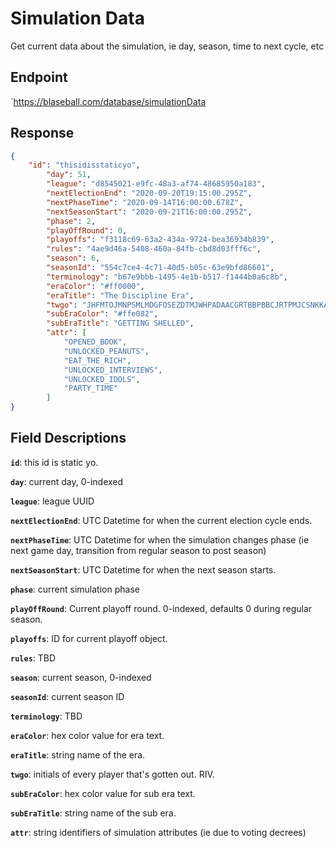 # Simulation Data

Get current data about the simulation, ie day, season, time to next cycle, etc

## Endpoint

`https://blaseball.com/database/simulationData

## Response

```json
{
    "id": "thisidisstaticyo",
        "day": 51,
        "league": "d8545021-e9fc-48a3-af74-48685950a183",
        "nextElectionEnd": "2020-09-20T19:15:00.295Z",
        "nextPhaseTime": "2020-09-14T16:00:00.678Z",
        "nextSeasonStart": "2020-09-21T16:00:00.295Z",
        "phase": 2,
        "playOffRound": 0,
        "playoffs": "f3118c69-63a2-434a-9724-bea36934b839",
        "rules": "4ae9d46a-5408-460a-84fb-cbd8d03fff6c",
        "season": 6,
        "seasonId": "554c7ce4-4c71-40d5-b05c-63e9bfd86601",
        "terminology": "b67e9bbb-1495-4e1b-b517-f1444b0a6c8b",
        "eraColor": "#ff0000",
        "eraTitle": "The Discipline Era",
        "twgo": "JHFMTOJMNPSMLMDGFOSEZDTMJWHPADAACGRTBBPBBCJRTPMJCSNKKAOMVMSTAJTVTCJIMPSSSTBFHRSSMSDKIRLWLVWSSMEIMCCDMDRTEIFBCLRMMW",
        "subEraColor": "#ffe082",
        "subEraTitle": "GETTING SHELLED",
        "attr": [
            "OPENED_BOOK",
            "UNLOCKED_PEANUTS",
            "EAT_THE_RICH",
            "UNLOCKED_INTERVIEWS",
            "UNLOCKED_IDOLS",
            "PARTY_TIME"
        ]
}
```

## Field Descriptions

**`id`**: this id is static yo.

**`day`**: current day, 0-indexed

**`league`**: league UUID

**`nextElectionEnd`**: UTC Datetime for when the current election cycle ends.

**`nextPhaseTime`**: UTC Datetime for when the simulation changes phase (ie next game day, transition from regular season to post season)

**`nextSeasonStart`**: UTC Datetime for when the next season starts.

**`phase`**: current simulation phase

**`playOffRound`**: Current playoff round. 0-indexed, defaults 0 during regular season.

**`playoffs`**: ID for current playoff object.

**`rules`**: TBD

**`season`**: current season, 0-indexed

**`seasonId`**: current season ID

**`terminology`**: TBD

**`eraColor`**: hex color value for era text.

**`eraTitle`**: string name of the era.

**`twgo`**: initials of every player that's gotten out. RIV.

**`subEraColor`**: hex color value for sub era text.

**`subEraTitle`**: string name of the sub era.

**`attr`**: string identifiers of simulation attributes (ie due to voting decrees)
